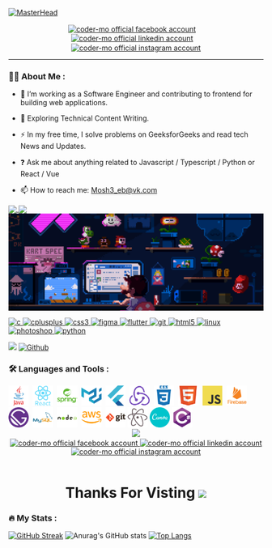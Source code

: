 [![MasterHead](https://i.postimg.cc/bvvWcWs0/banner-1.png)](https://github.com/mosh3eb)
<p align="center">
<a href="https://www.twitter.com/Mo_Coder" target="blank"><img align="center" src="https://cdn.jsdelivr.net/npm/simple-icons@3.0.1/icons/twitter.svg" alt="coder-mo official facebook account" height="16" width="16"&nbsp&nbsp&nbsp&nbsp&nbsp/></a>&nbsp&nbsp&nbsp&nbsp
<a href="https://www.linkedin.com/in/mosh3eb" target="blank"><img align="center" src="https://cdn.jsdelivr.net/npm/simple-icons@3.0.1/icons/linkedin.svg" alt="coder-mo official linkedin account" height="16" width="16"&nbsp&nbsp&nbsp&nbsp&nbsp/></a>&nbsp&nbsp&nbsp&nbsp
<a href="https://instagram.com/coder_mo" target="blank"><img align="center" src="https://cdn.jsdelivr.net/npm/simple-icons@3.0.1/icons/instagram.svg" alt="coder-mo official instagram account" height="16" width="16"/></a>
</p>
<hr>


### :woman_technologist: About Me :

- :telescope: I’m working as a Software Engineer and contributing to frontend for building web applications.

- :seedling: Exploring Technical Content Writing.

- :zap: In my free time, I solve problems on GeeksforGeeks and read tech News and Updates.

- ❓ Ask me about anything related to Javascript / Typescript / Python or React / Vue 

- :mailbox: How to reach me: Mosh3_eb@vk.com



<a href="https://github.com/mosh3eb/Password-Generator">
  <img align="center" src="https://github-readme-stats.vercel.app/api/pin/?username=mosh3eb&repo=Password-Generator&theme=tokyonight" />
</a>
<a href="https://github.com/mosh3eb/Mosh3_eb_Cv">
  <img align="center" src="https://github-readme-stats.vercel.app/api/pin/?username=mosh3eb&repo=Mosh3_eb_CV&theme=tokyonight" />
</a>

 

  <img align="center" alt="coder-mo" src="https://raw.githubusercontent.com/mosh3eb/Portfolio_Page/main/images/bg.gif">
  
  
  <p align="left">
  <a href="https://www.cprogramming.com/" target="_blank"> <img src="https://devicons.github.io/devicon/devicon.git/icons/c/c-original.svg" alt="c" width="40" height="40"/> </a> 
  <a href="https://www.w3schools.com/cpp/" target="_blank"> <img src="https://devicons.github.io/devicon/devicon.git/icons/cplusplus/cplusplus-original.svg" alt="cplusplus" width="40" height="40"/> </a> 
  <a href="https://www.w3schools.com/css/" target="_blank"> <img src="https://devicons.github.io/devicon/devicon.git/icons/css3/css3-original-wordmark.svg" alt="css3" width="40" height="40"/> </a> 
  <a href="https://www.figma.com/" target="_blank"> <img src="https://www.vectorlogo.zone/logos/figma/figma-icon.svg" alt="figma" width="40" height="40"/> </a> <a href="https://flutter.dev" target="_blank"> <img src="https://www.vectorlogo.zone/logos/flutterio/flutterio-icon.svg" alt="flutter" width="40" height="40"/> </a> 
  <a href="https://git-scm.com/" target="_blank"> <img src="https://www.vectorlogo.zone/logos/git-scm/git-scm-icon.svg" alt="git" width="40" height="40"/> </a> <a href="https://www.w3.org/html/" target="_blank"> <img src="https://devicons.github.io/devicon/devicon.git/icons/html5/html5-original-wordmark.svg" alt="html5" width="40" height="40"/> </a> 
  <a href="https://www.linux.org/" target="_blank"> <img src="https://devicons.github.io/devicon/devicon.git/icons/linux/linux-original.svg" alt="linux" width="40" height="40"/> </a> 
  <a href="https://www.photoshop.com/en" target="_blank"> <img src="https://devicons.github.io/devicon/devicon.git/icons/photoshop/photoshop-plain.svg" alt="photoshop" width="40" height="40"/> </a> 
  <a href="https://www.python.org" target="_blank"> <img src="https://devicons.github.io/devicon/devicon.git/icons/python/python-original.svg" alt="python" width="40" height="40"/> </a> </p>


![](https://visitor-badge.laobi.icu/badge?page_id=mosh3eb.mosh3eb)
[![Github](https://img.shields.io/github/followers/mosh3eb?label=Follow&style=social)](https://github.com/mosh3eb)

### :hammer_and_wrench: Languages and Tools :
<div>
  <img src="https://github.com/devicons/devicon/blob/master/icons/java/java-original-wordmark.svg" title="Java" alt="Java" width="40" height="40"/>&nbsp;
  <img src="https://github.com/devicons/devicon/blob/master/icons/react/react-original-wordmark.svg" title="React" alt="React" width="40" height="40"/>&nbsp;
  <img src="https://github.com/devicons/devicon/blob/master/icons/spring/spring-original-wordmark.svg" title="Spring" alt="Spring" width="40" height="40"/>&nbsp;
  <img src="https://github.com/devicons/devicon/blob/master/icons/materialui/materialui-original.svg" title="Material UI" alt="Material UI" width="40" height="40"/>&nbsp;
  <img src="https://github.com/devicons/devicon/blob/master/icons/flutter/flutter-original.svg" title="Flutter" alt="Flutter" width="40" height="40"/>&nbsp;
  <img src="https://github.com/devicons/devicon/blob/master/icons/redux/redux-original.svg" title="Redux" alt="Redux " width="40" height="40"/>&nbsp;
  <img src="https://github.com/devicons/devicon/blob/master/icons/css3/css3-plain-wordmark.svg"  title="CSS3" alt="CSS" width="40" height="40"/>&nbsp;
  <img src="https://github.com/devicons/devicon/blob/master/icons/html5/html5-original.svg" title="HTML5" alt="HTML" width="40" height="40"/>&nbsp;
  <img src="https://github.com/devicons/devicon/blob/master/icons/javascript/javascript-original.svg" title="JavaScript" alt="JavaScript" width="40" height="40"/>&nbsp;
  <img src="https://github.com/devicons/devicon/blob/master/icons/firebase/firebase-plain-wordmark.svg" title="Firebase" alt="Firebase" width="40" height="40"/>&nbsp;
  <img src="https://github.com/devicons/devicon/blob/master/icons/gatsby/gatsby-original.svg" title="Gatsby"  alt="Gatsby" width="40" height="40"/>&nbsp;
  <img src="https://github.com/devicons/devicon/blob/master/icons/mysql/mysql-original-wordmark.svg" title="MySQL"  alt="MySQL" width="40" height="40"/>&nbsp;
  <img src="https://github.com/devicons/devicon/blob/master/icons/nodejs/nodejs-original-wordmark.svg" title="NodeJS" alt="NodeJS" width="40" height="40"/>&nbsp;
  <img src="https://github.com/devicons/devicon/blob/master/icons/amazonwebservices/amazonwebservices-plain-wordmark.svg" title="AWS" alt="AWS" width="40" height="40"/>&nbsp;
  <img src="https://github.com/devicons/devicon/blob/master/icons/git/git-original-wordmark.svg" title="Git" **alt="Git" width="40" height="40"/>
    <img src="https://github.com/devicons/devicon/blob/master/icons/atom/atom-original.svg" title="atom" **alt="atom" width="40" height="40"/>
  <img src="https://github.com/devicons/devicon/blob/master/icons/canva/canva-original.svg" title="canva" **alt="canva" width="40" height="40"/>
  <img src="https://github.com/devicons/devicon/blob/master/icons/csharp/csharp-original.svg" title="csharp" **alt="csharp" width="40" height="40"/>
</div>

<div id="header" align="center">
  <img src="https://media.giphy.com/media/M9gbBd9nbDrOTu1Mqx/giphy.gif" width="100"/>
</div>
<div id="badges"align="center">
    <a href="https://www.twitter.com/Mo_Coder">
    <img src="https://img.shields.io/badge/Twitter-blue?style=for-the-badge&logo=twitter&logoColor=white" alt="coder-mo official facebook account"/>
  </a>
  <a href="https://www.linkedin.com/in/mosh3eb">
    <img src="https://img.shields.io/badge/LinkedIn-blue?style=for-the-badge&logo=linkedin&logoColor=white" alt="coder-mo official linkedin account"/>
  </a>
  <a href="https://instagram.com/coder_mo">
    <img src="https://img.shields.io/badge/Instagram-red?style=for-the-badge&logo=instagram&logoColor=white" alt="coder-mo official instagram account"/>
  </a><br>
       <img src="https://komarev.com/ghpvc/?username=mosh3eb&style=flat-square&color=blue" alt=""/>
      <h1 align="center">
      Thanks For Visting
      <img src="https://media.giphy.com/media/hvRJCLFzcasrR4ia7z/giphy.gif" width="30px"/>
    </h1>
</div>

### :fire: My Stats :
[![GitHub Streak](http://github-readme-streak-stats.herokuapp.com?user=mosh3eb&theme=tokyonight&hide_border=true&date_format=j%20M%5B%20Y%5D&stroke=566F83A4&fire=DD3B00&currStreakNum=DD2727&ring=DD2727&border=DD2727&card_width=945)](https://git.io/streak-stats)
![Anurag's GitHub stats](https://github-readme-stats.vercel.app/api?username=mosh3eb&show_icons=true&theme=tokyonight&hide_border=true&card_width=945)
[![Top Langs](https://github-readme-stats.vercel.app/api/top-langs/?username=mosh3eb&theme=tokyonight&hide_border=true&card_width=945&layout=compact)](https://github.com/anuraghazra/github-readme-stats)






















